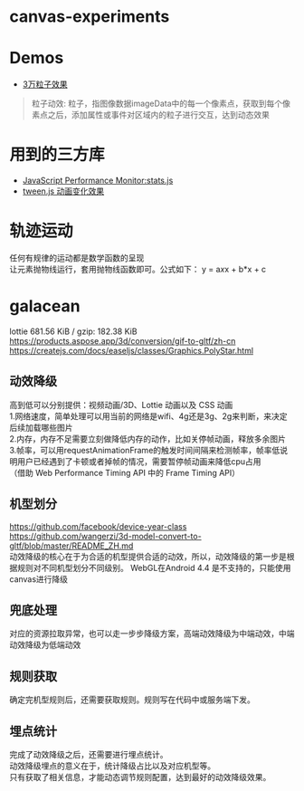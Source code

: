 # canvas-experiments
# Demos
- [3万粒子效果](https://nibilin33.github.io/canvas-experiments/particles.html) 
> 粒子动效: 粒子，指图像数据imageData中的每一个像素点，获取到每个像素点之后，添加属性或事件对区域内的粒子进行交互，达到动态效果           

# 用到的三方库
- [JavaScript Performance Monitor:stats.js](https://github.com/mrdoob/stats.js/)      
- [tween.js 动画变化效果](https://github.com/tweenjs/tween.js)          

# 轨迹运动
任何有规律的运动都是数学函数的呈现              
让元素抛物线运行，套用抛物线函数即可。公式如下：
y = a*x*x + b*x + c             

# galacean
lottie 681.56 KiB / gzip: 182.38 KiB
https://products.aspose.app/3d/conversion/gif-to-gltf/zh-cn         
https://createjs.com/docs/easeljs/classes/Graphics.PolyStar.html          
## 动效降级
高到低可以分别提供：视频动画/3D、Lottie 动画以及 CSS 动画           
1.网络速度，简单处理可以用当前的网络是wifi、4g还是3g、2g来判断，来决定后续加载哪些图片            
2.内存，内存不足需要立刻做降低内存的动作，比如关停帧动画，释放多余图片          
3.帧率，可以用requestAnimationFrame的触发时间间隔来检测帧率，帧率低说明用户已经遇到了卡顿或者掉帧的情况，需要暂停帧动画来降低cpu占用     
（借助 Web Performance Timing API 中的 Frame Timing API）                   
## 机型划分   
https://github.com/facebook/device-year-class 
https://github.com/wangerzi/3d-model-convert-to-gltf/blob/master/README_ZH.md                      
动效降级的核心在于为合适的机型提供合适的动效，所以，动效降级的第一步是根据规则对不同机型划分不同级别。
WebGL在Android 4.4 是不支持的，只能使用canvas进行降级       
## 兜底处理
对应的资源拉取异常，也可以走一步步降级方案，高端动效降级为中端动效，中端动效降级为低端动效            
## 规则获取            
确定完机型规则后，还需要获取规则。规则写在代码中或服务端下发。          
## 埋点统计
完成了动效降级之后，还需要进行埋点统计。            
动效降级埋点的意义在于，统计降级占比以及对应机型等。        
只有获取了相关信息，才能动态调节规则配置，达到最好的动效降级效果。      
